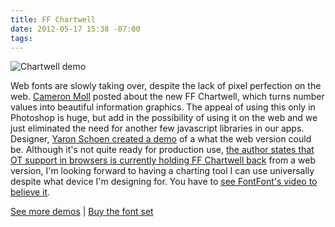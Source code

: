 ```yaml
---
title: FF Chartwell
date: 2012-05-17 15:38 -07:00
tags:
---
```


![Chartwell demo](http://media.tumblr.com/tumblr_m3t6cerhoS1qzrula.png)

Web fonts are slowly taking over, despite the lack of pixel perfection on the web. [Cameron Moll](http://cameronmoll.tumblr.com/post/22778583204/chartwell) posted about the new FF Chartwell, which turns number values into beautiful information graphics. The appeal of using this only in Photoshop is huge, but add in the possibility of using it on the web and we just eliminated the need for another few javascript libraries in our apps. Designer, [Yaron Schoen created a demo](http://yaronschoen.com/chartwell-demo/) of a what the web version could  be. Although it's not quite ready for production use, [the author states that OT support in browsers is currently holding FF Chartwell back](https://twitter.com/#!/traviskochel/status/203158700427456512) from a web version, I'm looking forward to having a charting tool I can use universally despite what device I'm designing for. You have to [see FontFont's video to believe it](http://vimeo.com/41772735).

[See more demos](http://www.tktype.com/chartwell.php) | [Buy the font set](https://www.fontfont.com/fonts/chartwell-lines/packages#46910)